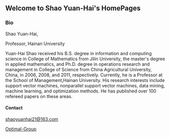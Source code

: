 ## Welcome to Shao Yuan-Hai's HomePages

### Bio

Shao Yuan-Hai,

Professor, Hainan University


Yuan-Hai Shao received his B.S. degree in information and computing science in College of Mathematics from Jilin University, the master's degree in applied mathematics, and Ph.D. degree in operations research and management in College of Science from China Agricultural University, China, in 2006, 2008, and 2011, respectively. Currently, he is a Professor at the School of Management,Hainan University. His research interests include support vector machines, nonparallel support vector machines, data mining, machine learning, and optimization methods. He has published over 100 refereed papers on these areas.

#### Contact

shaoyuanhai21@163.com

[Optimal-Group](http://www.optimal-group.org/)
